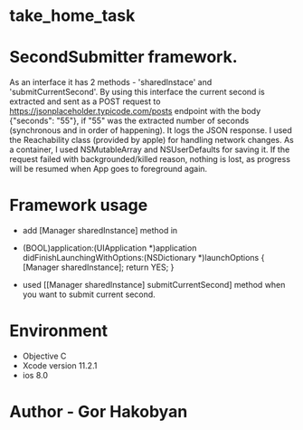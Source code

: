 # take_home_task

# SecondSubmitter framework. 

As an interface it has  2 methods - 'sharedInstace' and 'submitCurrentSecond'.  By using this interface the current second is extracted and sent as a POST request to https://jsonplaceholder.typicode.com/posts endpoint with the body {"seconds": "55"}, if "55" was the extracted number of seconds (synchronous and in order of happening). It logs the JSON response. I used the Reachability class (provided by apple) for handling network changes. As a container, I used NSMutableArray  and NSUserDefaults for saving it. If the request failed with backgrounded/killed reason, nothing is lost, as progress will be resumed when App goes to foreground again.

# Framework usage

-  add  [Manager sharedInstance] method in 


- (BOOL)application:(UIApplication *)application didFinishLaunchingWithOptions:(NSDictionary *)launchOptions { 
    [Manager sharedInstance];
    return YES;
}
- used [[Manager sharedInstance] submitCurrentSecond] method when you want to submit current second.

# Environment

- Objective C
- Xcode version 11.2.1
- ios 8.0

# Author - Gor Hakobyan
